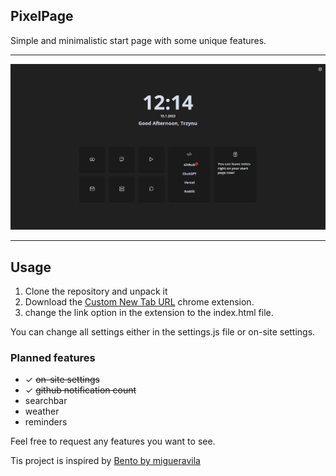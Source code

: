 ## PixelPage
Simple and minimalistic start page with some unique features.

---

![Preview](PixelPage.PNG)

---

## Usage
1. Clone the repository and unpack it
2. Download the [Custom New Tab URL](https://chrome.google.com/webstore/detail/custom-new-tab-url/mmjbdbjnoablegbkcklggeknkfcjkjia) chrome extension.
3. change the link option in the extension to the index.html file.

You can change all settings either in the settings.js file or on-site settings.

### Planned features
- ✓ ~~on-site settings~~
- ✓ ~~github notification count~~
- searchbar
- weather
- reminders

Feel free to request any features you want to see.

Tis project is inspired by [Bento by migueravila](https://github.com/migueravila/Bento#-usage)
